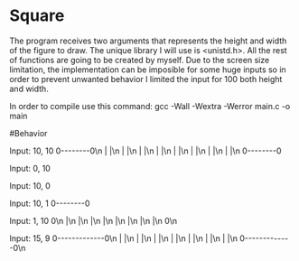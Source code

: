 # Square
The program receives two arguments that represents the height and width of the figure to draw. The unique library I will use is &lt;unistd.h>. All the rest of functions are going to be created by myself.
Due to the screen size limitation, the implementation can be imposible for some huge inputs so in order to prevent unwanted behavior I limited the input for 100 both height and width.

In order to compile use this command: gcc -Wall -Wextra -Werror main.c -o main

#Behavior

Input: 10, 10
0--------0\n
|        |\n
|        |\n
|        |\n
|        |\n
|        |\n
|        |\n
|        |\n
|        |\n
0--------0

Input: 0, 10

Input: 10, 0

Input: 10, 1
0--------0

Input: 1, 10
0\n
|\n
|\n
|\n
|\n
|\n
|\n
|\n
|\n
0\n

Input: 15, 9
0-------------0\n
|             |\n
|             |\n
|             |\n
|             |\n
|             |\n
|             |\n
|             |\n
0-------------0\n
